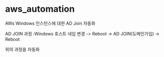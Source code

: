 # aws_automation
AWs Windows 인스턴스에 대한 AD Join 자동화

AD JOIN 과정
:Windows 호스트 네임 변경 -> Reboot -> AD JOIN(도메인가입) -> Reboot

위의 과정을 자동화


